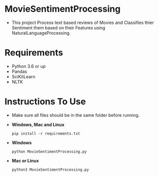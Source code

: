 # MovieSentimentProcessing
- This project Process text based reviews of Movies and Classifies thier Sentiment them based on their Features using NaturalLanguageProcessing.

# Requirements
- Python 3.6 or up
- Pandas
- SciKitLearn
- NLTK

# Instructions To Use
- Make sure all files should be in the same folder before running.

- **Windows, Mac and Linux**
  ``` 
  pip install -r requirements.txt
  ```
- **Windows**
  ```
  python MovieSentimentProcessing.py
  ```
- **Mac or Linux**
  ```
  python3 MovieSentimentProcessing.py
  ```
